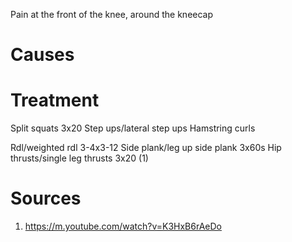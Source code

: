 Pain at the front of the knee, around the kneecap
# Causes

# Treatment
Split squats 3x20
Step ups/lateral step ups
Hamstring curls 

Rdl/weighted rdl 3-4x3-12
Side plank/leg up side plank 3x60s
Hip thrusts/single leg thrusts 3x20
(1)
# Sources
1) https://m.youtube.com/watch?v=K3HxB6rAeDo